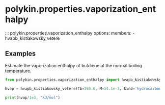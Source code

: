 # polykin.properties.vaporization_enthalpy

::: polykin.properties.vaporization_enthalpy
    options:
        members:
            - hvapb_kistiakowsky_vetere

## Examples

Estimate the vaporization enthalpy of butdiene at the normal boiling temperature.

```python exec="on" source="console"
from polykin.properties.vaporization_enthalpy import hvapb_kistiakowsky_vetere

hvap = hvapb_kistiakowsky_vetere(Tb=268.6, M=54.1e-3, kind='hydrocarbon')

print(hvap/1e3, "kJ/mol")
```
